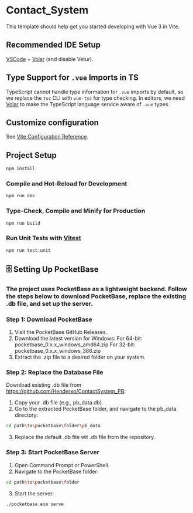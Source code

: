 # Contact_System

This template should help get you started developing with Vue 3 in Vite.

## Recommended IDE Setup

[VSCode](https://code.visualstudio.com/) + [Volar](https://marketplace.visualstudio.com/items?itemName=Vue.volar) (and disable Vetur).

## Type Support for `.vue` Imports in TS

TypeScript cannot handle type information for `.vue` imports by default, so we replace the `tsc` CLI with `vue-tsc` for type checking. In editors, we need [Volar](https://marketplace.visualstudio.com/items?itemName=Vue.volar) to make the TypeScript language service aware of `.vue` types.

## Customize configuration

See [Vite Configuration Reference](https://vitejs.dev/config/).

## Project Setup

```sh
npm install
```

### Compile and Hot-Reload for Development

```sh
npm run dev
```

### Type-Check, Compile and Minify for Production

```sh
npm run build
```

### Run Unit Tests with [Vitest](https://vitest.dev/)

```sh
npm run test:unit
```


## 🗄️ Setting Up PocketBase
### The project uses PocketBase as a lightweight backend. Follow the steps below to download PocketBase, replace the existing .db file, and set up the server.

###  Step 1: Download PocketBase
1. Visit the PocketBase GitHub Releases..
2. Download the latest version for Windows:
  For 64-bit: pocketbase_0.x.x_windows_amd64.zip
  For 32-bit: pocketbase_0.x.x_windows_386.zip
3. Extract the .zip file to a desired folder on your system.
### Step 2: Replace the Database File
Download existing .db file from https://github.com/Henderxo/ContactSystem_PB:

1. Copy your .db file (e.g., pb_data.db).
2. Go to the extracted PocketBase folder, and navigate to the pb_data directory:
```sh
cd path\to\pocketbase\folder\pb_data
```
3. Replace the default .db file wit .db file from the repository.

### Step 3: Start PocketBase Server

1. Open Command Prompt or PowerShell.
2. Navigate to the PocketBase folder:
```sh
cd path\to\pocketbase\folder
```
3. Start the server:
```sh
./pocketbase.exe serve
```



